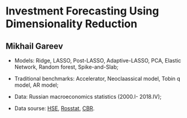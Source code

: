# Investment Forecasting Using Dimensionality Reduction
## Mikhail Gareev

- Models: Ridge, LASSO, Post-LASSO, Adaptive-LASSO, PCA, Elastic Network, Random forest, Spike-and-Slab;

- Traditional benchmarks: Accelerator, Neoclaassical model, Tobin q model, AR model;

- Data: Russian macroeconomics statistics (2000.I- 2018.IV);

- Data sourse: [HSE](http://sophist.hse.ru), [Rosstat](http://www.gks.ru), [CBR](https://www.cbr.ru).
